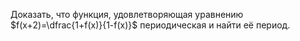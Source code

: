 Доказать, что функция, удовлетворяющая уравнению $f(x+2)=\dfrac{1+f(x)}{1-f(x)}$ периодическая и найти её период.
